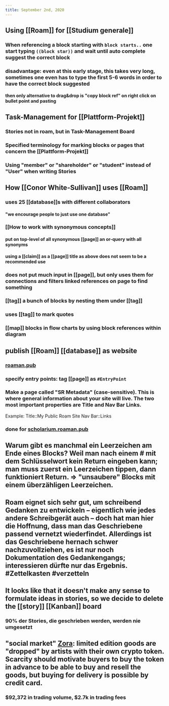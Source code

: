 ```yaml
---
title: September 2nd, 2020
---
```


## Using [[Roam]] for [[Studium generale]]
### When referencing a block starting with `block starts..` one start typing `((block star))` and wait until auto complete suggest the correct block

### disadvantage: even at this early stage, this takes very long, sometimes one even has to type the first 5-6 words in order to have the correct block suggested
#### then only alternative to drag&drop is "copy block ref" on right click on bullet point and pasting 

## Task-Management for [[Plattform-Projekt]]
### Stories not in roam, but in Task-Management Board

### Specified terminology for marking blocks or pages that concern the [[Plattform-Projekt]] 

### Using "member" or "shareholder" or "student" instead of "User" when writing Stories

## How [[Conor White-Sullivan]] uses [[Roam]] 
### uses 25 [[database]]s with different collaborators
#### "we encourage people to just use one database"

### [[How to work with synonymous concepts]]
#### put on top-level of all synonymous [[page]] an or-query with all synonyms

#### using a [[claim]] as a [[page]] title as above does not seem to be a recommended use

### does not put much input in [[page]], but only uses them for connections and filters linked references on page to find something

### [[tag]] a bunch of blocks by nesting them under [[tag]]

### uses [[tag]] to mark quotes

### [[map]] blocks in flow charts by using block references within diagram

## publish [[Roam]] [[database]] as website
### [roaman.pub](http://roaman.pub)

### specify entry points: tag [[page]] as `#EntryPoint`

### Make a page called "SR Metadata" (case-sensitive). This is where general information about your site will live. The two most important properties are Title and Nav Bar Links.
Example:
Title::My Public Roam Site
Nav Bar::Links

### done for [scholarium.roaman.pub](http://scholarium.roaman.pub)

## Warum gibt es manchmal ein Leerzeichen am Ende eines Blocks? Weil man nach einem # mit dem Schlüsselwort kein Return eingeben kann; man muss zuerst ein Leerzeichen tippen, dann funktioniert Return. => "unsaubere" Blocks mit einem überzähligen Leerzeichen.

## Roam eignet sich sehr gut, um schreibend Gedanken zu entwickeln – eigentlich wie jedes andere Schreibgerät auch – doch hat man hier die Hoffnung, dass man das Geschriebene passend vernetzt wiederfindet. Allerdings ist das Geschriebene hernach schwer nachzuvollziehen, es ist nur noch Dokumentation des Gedankengangs; interessieren dürfte nur das Ergebnis. #Zettelkasten #verzetteln

## It looks like that it doesn't make any sense to formulate ideas in stories, so we decide to delete the [[story]] [[Kanban]] board
### 90% der Stories, die geschrieben werden, werden nie umgesetzt

## "social market" [Zora](https://ourzora.com/): limited edition goods are "dropped" by artists with their own crypto token. Scarcity should motivate buyers to buy the token in advance to be able to buy and resell the goods, but buying for delivery is possible by credit card.
### $92,372 in trading volume, $2.7k in trading fees
